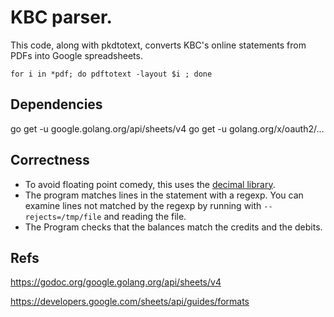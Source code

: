 # KBC parser.

This code, along with pkdtotext, converts KBC's online statements from PDFs into Google spreadsheets.

```
for i in *pdf; do pdftotext -layout $i ; done
```


## Dependencies

go get -u google.golang.org/api/sheets/v4
go get -u golang.org/x/oauth2/...

## Correctness

 * To avoid floating point comedy, this uses the [decimal library](https://godoc.org/github.com/shopspring/decimal#Decimal.Mul).
 * The program matches lines in the statement with a regexp. You can examine lines not matched by the regexp by running with `--rejects=/tmp/file` and reading the file.
 * The Program checks that the balances match the credits and the debits.

## Refs

https://godoc.org/google.golang.org/api/sheets/v4

https://developers.google.com/sheets/api/guides/formats

